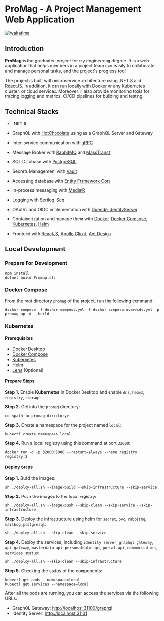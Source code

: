 # ProMag - A Project Management Web Application

[![wakatime](https://wakatime.com/badge/github/cowienduckie/promag.svg)](https://wakatime.com/badge/github/cowienduckie/promag)

## Introduction

**ProMag** is the graduated project for my engineering degree. It is a web application that helps members in a project team can easily to collaborate and manage personal tasks, and the project's progress too!

The project is built with microservice architecture using .NET 8 and ReactJS. In addition, it can run locally with Docker or any Kubernetes cluster, or cloud services. Moreover, it also provide monitoring tools for tracing logging and metrics, CI/CD pipelines for building and testing.

## Technical Stacks

- .NET 8
- GraphQL with [HotChocolate](https://chillicream.com/products/hotchocolate) using as a GraphQL Server and Gateway
- Inter-service communication with [gRPC](https://grpc.io/)
- Message Broker with [RabbitMQ](https://www.rabbitmq.com/) and [MassTransit](https://masstransit.io/)
- SQL Database with [PostgreSQL](https://www.postgresql.org/)
- Secrets Management with [Vault](https://www.vaultproject.io/)
- Accessing database with [Entity Framework Core](https://docs.microsoft.com/en-us/ef/core/)
- In-process messaging with [MediatR](https://github.com/jbogard/MediatR)
- Logging with [Serilog](https://serilog.net/), [Seq](https://datalust.co/seq)
- OAuth2 and OIDC implementation with [Duende IdentityServer](https://duendesoftware.com/products/identityserver)
- Containerization and manage them with [Docker](https://www.docker.com/), [Docker Compose](https://docs.docker.com/compose/), [Kubernetes](https://kubernetes.io/), [Helm](https://helm.sh/)

- Frontend with [ReactJS](https://reactjs.org/), [Apollo Client](https://www.apollographql.com/docs/react/), [Ant Design](https://ant.design/)

## Local Development

### Prepare For Development

```SHELL
npm install
dotnet build Promag.sln
```

### Docker Compose

From the root directory `promag` of the project, run the following command:

```SHELL
docker compose -f docker-compose.yml -f docker-compose.override.yml -p promag up -d --build
```

### Kubernetes

#### Prerequisites

- [Docker Desktop](https://www.docker.com/products/docker-desktop)
- [Docker Compose](https://docs.docker.com/compose/)
- [Kubernetes](https://kubernetes.io/)
- [Helm](https://helm.sh/)
- [Lens](https://k8slens.dev/) (Optional)

#### Prepare Steps

**Step 1.** Enable **Kubernetes** in Docker Desktop and enable `dns`, `helm3`, `registry`, `storage`

**Step 2.** Get into the `promag` directory:

```SHELL
cd <path-to-promag-directory>
```

**Step 3.** Create a namespace for the project named `local`:

```SHELL
kubectl create namespace local
```

**Step 4.** Run a local registry using this command at port `32000`:

```SHELL
docker run -d -p 32000:5000 --restart=always --name registry registry:2
```

#### Deploy Steps

**Step 1.** Build the images:

```SHELL
sh ./deploy-all.sh --image-build --skip-infrastructure --skip-service
```

**Step 2.** Push the images to the local registry:

```SHELL
sh ./deploy-all.sh --image-push --skip-clean --skip-service --skip-infrastructure
```

**Step 3.** Deploy the infrastructure using helm for `secret`, `pvc`, `rabbitmq`, `mailhog`, `postgresql`:

```SHELL
sh ./deploy-all.sh --skip-clean --skip-service
```

**Step 4.** Deploy the services, including `identity server`, `graphql gateway`, `api gateway`, `masterdata api`, `personaldata api`, `portal api`, `communication`, `services status`:

```SHELL
sh ./deploy-all.sh --skip-clean --skip-infrastructure
```

**Step 5.** Checking the status of the components:

```SHELL
kubectl get pods --namespace=local
kubectl get services --namespace=local
```

After all the pods are running, you can access the services via the following URLs:

- GraphQL Gateway: [http://localhost:31100/graphql](http://localhost:31100/graphql)
- Identity Server: [http://localhost:31101](http://localhost:31101)
